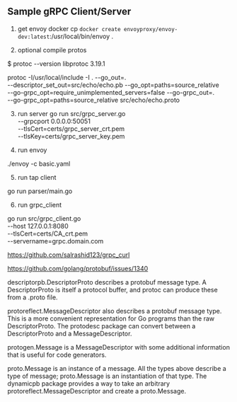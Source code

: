 ## Sample gRPC Client/Server

1. get envoy 
  docker cp `docker create envoyproxy/envoy-dev:latest`:/usr/local/bin/envoy .

2. optional compile protos

$ protoc --version
libprotoc 3.19.1

protoc -I/usr/local/include -I . --go_out=. \
    --descriptor_set_out=src/echo/echo.pb --go_opt=paths=source_relative \
    --go-grpc_opt=require_unimplemented_servers=false --go-grpc_out=. \
    --go-grpc_opt=paths=source_relative src/echo/echo.proto

3. run server
  go run src/grpc_server.go \
    --grpcport 0.0.0.0:50051 \
    --tlsCert=certs/grpc_server_crt.pem \
    --tlsKey=certs/grpc_server_key.pem


4. run envoy

./envoy -c basic.yaml


5. run tap client


 go run parser/main.go


6. run grpc_client

  go run src/grpc_client.go \
    --host 127.0.0.1:8080 \
    --tlsCert=certs/CA_crt.pem \
    --servername=grpc.domain.com



https://github.com/salrashid123/grpc_curl



https://github.com/golang/protobuf/issues/1340

descriptorpb.DescriptorProto describes a protobuf message type. A DescriptorProto is itself a protocol buffer, and protoc can produce these from a .proto file.

protoreflect.MessageDescriptor also describes a protobuf message type. This is a more convenient representation for Go programs than the raw DescriptorProto. The protodesc package can convert between a DescriptorProto and a MessageDescriptor.

protogen.Message is a MessageDescriptor with some additional information that is useful for code generators.

proto.Message is an instance of a message. All the types above describe a type of message; proto.Message is an instantiation of that type.
The dynamicpb package provides a way to take an arbitrary protoreflect.MessageDescriptor and create a proto.Message.